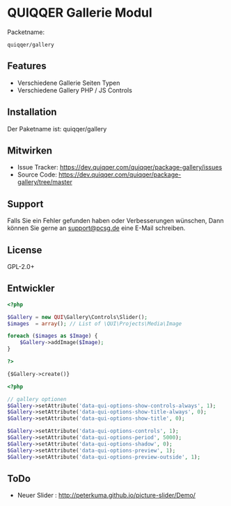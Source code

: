 
QUIQQER Gallerie Modul
========



Packetname:

    quiqqer/gallery


Features
--------

- Verschiedene Gallerie Seiten Typen
- Verschiedene Gallery PHP / JS Controls

Installation
------------

Der Paketname ist: quiqqer/gallery


Mitwirken
----------

- Issue Tracker: https://dev.quiqqer.com/quiqqer/package-gallery/issues
- Source Code: https://dev.quiqqer.com/quiqqer/package-gallery/tree/master


Support
-------

Falls Sie ein Fehler gefunden haben oder Verbesserungen wünschen,
Dann können Sie gerne an support@pcsg.de eine E-Mail schreiben.


License
-------

GPL-2.0+


Entwickler
--------

```php
<?php

$Gallery = new QUI\Gallery\Controls\Slider();
$images  = array(); // List of \QUI\Projects\Media\Image

foreach ($images as $Image) {
    $Gallery->addImage($Image);
}

?>
```


```html
{$Gallery->create()}
```


```php
<?php

// gallery optionen
$Gallery->setAttribute('data-qui-options-show-controls-always', 1);
$Gallery->setAttribute('data-qui-options-show-title-always', 0);
$Gallery->setAttribute('data-qui-options-show-title', 0);

$Gallery->setAttribute('data-qui-options-controls', 1);
$Gallery->setAttribute('data-qui-options-period', 5000);
$Gallery->setAttribute('data-qui-options-shadow', 0);
$Gallery->setAttribute('data-qui-options-preview', 1);
$Gallery->setAttribute('data-qui-options-preview-outside', 1);

```



ToDo
--------

- Neuer Slider : http://peterkuma.github.io/picture-slider/Demo/
